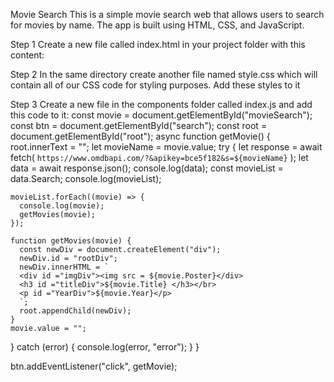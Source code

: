 Movie Search
This is a simple movie search web that allows users to search for movies by name. The app is built using HTML, CSS, and JavaScript.

Step 1
Create a new file called index.html in your project folder with this content:


Step 2
In the same directory create another file named style.css which will contain all of our CSS code for styling purposes. Add these styles to it


Step 3
Create a new file in the components folder called index.js and add this code to it:
const movie = document.getElementById("movieSearch");
const btn = document.getElementById("search");
const root = document.getElementById("root");
async function getMovie() {
  root.innerText = "";
  let movieName = movie.value;
  try {
    let response = await fetch(
      `https://www.omdbapi.com/?&apikey=bce5f182&s=${movieName}`
    );
    let data = await response.json();
    console.log(data);
    const movieList = data.Search;
    console.log(movieList);

    movieList.forEach((movie) => {
      console.log(movie);
      getMovies(movie);
    });

    function getMovies(movie) {
      const newDiv = document.createElement("div");
      newDiv.id = "rootDiv";
      newDiv.innerHTML = `
      <div id ="imgDiv"><img src = ${movie.Poster}</div>
      <h3 id ="titleDiv">${movie.Title} </h3></br>
      <p id ="YearDiv">${movie.Year}</p>
      `;
      root.appendChild(newDiv);
    }
    movie.value = "";
  } catch (error) {
    console.log(error, "error");
  }
}

btn.addEventListener("click", getMovie);
